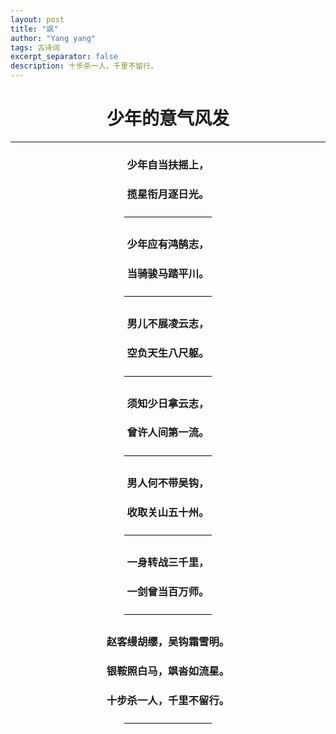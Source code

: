 ```yaml
---
layout: post
title: "飒"
author: "Yang yang"
tags: 古诗词
excerpt_separator: false
description: 十步杀一人，千里不留行。
---
```


# <center>少年的意气风发</center>

---

### <center>少年自当扶摇上，</center>
### <center>揽星衔月逐日光。</center>

<center>——————————</center>

### <center>少年应有鸿鹄志，</center>
### <center>当骑骏马踏平川。</center>

<center>——————————</center>

### <center>男儿不展凌云志，</center>
### <center>空负天生八尺躯。</center>

<center>——————————</center>

### <center>须知少日拿云志，</center>
### <center>曾许人间第一流。</center>

<center>——————————</center>

### <center>男人何不带吴钩，</center>
### <center>收取关山五十州。</center>

<center>——————————</center>

### <center>一身转战三千里，</center>
### <center>一剑曾当百万师。</center>

<center>——————————</center>

### <center>赵客缦胡缨，吴钩霜雪明。 </center> 
### <center>银鞍照白马，飒沓如流星。</center>
### <center>十步杀一人，千里不留行。</center>

<center>——————————</center>
